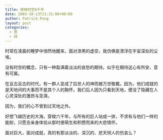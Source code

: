 ```yaml
---
title: 穿梭时空6千年
date: 2003-10-13T21:31:00+00:00
author: Patrick Peng
layout: post
categories:
  - 思
  - 詩
---
```

时常在凌晨的睡梦中悄然地醒来，面对漆黑的虚空，我仿佛是漂浮在宇宙深处的尘埃。

没有时空的概念，只有一种盈满着淡淡的哀愁的期待。似乎在期待这心有所安，意有可属。

在亘古亘古的时代，有一群人变成了后世人的神而被万世敬戴。因为，他们成就的是天地间的大事而不是其个人的胸怀。我们后人因为只看到天地，便没了隐藏在人心灵深处的激昂与澎湃。

因为，我们的心不曾到过天地之外。

好想飞越历史的大海，穿梭六千年，与所有的巨人站成一排，不求有与他们一样的能耐，只愿去亲身体验从那时便萌生和积攒而来的大悲情怀。

面对巨大，面对成就，真的有那淡淡的、深沉的、悲天悯人的伤哀么？